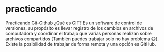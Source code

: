 # practicando
Practicando Git-Github
¿Qué es GIT?
Es un software de control de versiones, su propósito es llevar registro de los cambios en archivos de computadora y coordinar el trabajo que varias personas realizan sobre archivos compartidos (También puedes trabajar solo no hay problema 😃). Existe la posibilidad de trabajar de forma remota y una opción es GitHub. 
